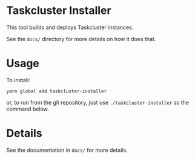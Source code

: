 Taskcluster Installer
=====================

This tool builds and deploys Taskcluster instances.

See the `docs/` directory for more details on how it does that.

# Usage

To install:

```
yarn global add taskcluster-installer
```

or, to run from the git repository, just use `./taskcluster-installer` as the command below.

# Details

See the documentation in `docs/` for more details.
